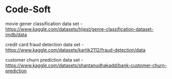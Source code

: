 # Code-Soft
movie gener classification data set - https://www.kaggle.com/datasets/hijest/genre-classification-dataset-imdb/data

credit card fraud detection data set - https://www.kaggle.com/datasets/kartik2112/fraud-detection/data

customer churn prediction data set - https://www.kaggle.com/datasets/shantanudhakadd/bank-customer-churn-prediction
